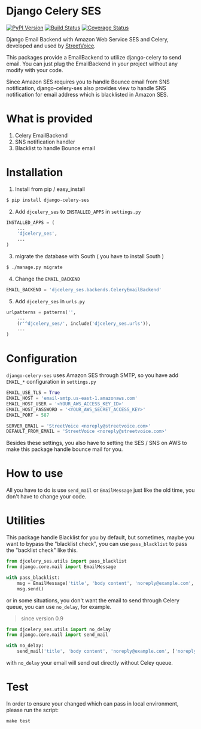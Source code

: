 Django Celery SES
=========================

[![PyPI Version](https://badge.fury.io/py/django-celery-ses.png)](https://pypi.python.org/pypi/django-celery-ses)
[![Build Status](https://travis-ci.org/StreetVoice/django-celery-ses.png?branch=master)](https://travis-ci.org/StreetVoice/django-celery-ses)
[![Coverage Status](https://coveralls.io/repos/StreetVoice/django-celery-ses/badge.png?branch=master)](https://coveralls.io/r/StreetVoice/django-celery-ses?branch=master)

Django Email Backend with Amazon Web Service SES and Celery, developed and used by [StreetVoice](http://streetvoice.com/).


This packages provide a EmailBackend to utilize django-celery to send email. You can just plug the EmailBackend in your project without any modify with your code.

Since Amazon SES requires you to handle Bounce email from SNS notification, django-celery-ses also provides view to handle SNS notification for email address which is blacklisted in Amazon SES.

What is provided
=================

1. Celery EmailBackend
2. SNS notification handler
3. Blacklist to handle Bounce email


Installation
================

1. Install from pip / easy_install

  ```sh
  $ pip install django-celery-ses
  ```

2. Add `djcelery_ses` to `INSTALLED_APPS` in `settings.py`

  ```python
  INSTALLED_APPS = (
      ...
      'djcelery_ses',
      ...
  )
  ```

3. migrate the database with South ( you have to install South )

  ```sh
  $ ./manage.py migrate

  ```

4. Change the `EMAIL_BACKEND`

  ```python
  EMAIL_BACKEND = 'djcelery_ses.backends.CeleryEmailBackend'
  ```

5. Add `djcelery_ses` in `urls.py`

  ```python
  urlpatterns = patterns('',
      ...
      (r'^djcelery_ses/', include('djcelery_ses.urls')),
      ...
  )
  ```


Configuration
===============

`django-celery-ses` uses Amazon SES through SMTP, so you have add `EMAIL_*` configuration in `settings.py`

```python
EMAIL_USE_TLS = True
EMAIL_HOST = 'email-smtp.us-east-1.amazonaws.com'
EMAIL_HOST_USER = '<YOUR_AWS_ACCESS_KEY_ID>'
EMAIL_HOST_PASSWORD = '<YOUR_AWS_SECRET_ACCESS_KEY>'
EMAIL_PORT = 587

SERVER_EMAIL = 'StreetVoice <noreply@streetvoice.com>'
DEFAULT_FROM_EMAIL = 'StreetVoice <noreply@streetvoice.com>'
```

Besides these settings, you also have to setting the SES / SNS on AWS to make this package handle bounce mail for you.


How to use
=============

All you have to do is use `send_mail` or `EmailMessage` just like the old time, you don't have to change your code.



Utilities
==============

This package handle Blacklist for you by default, but sometimes, maybe you want to bypass the "blacklist check", you can use `pass_blacklist` to pass the "backlist check" like this.

```python
from djcelery_ses.utils import pass_blacklist
from django.core.mail import EmailMessage

with pass_blacklist:
    msg = EmailMessage('title', 'body content', 'noreply@example.com', ['noreply@example.com'])
    msg.send()
```

or in some situations, you don't want the email to send through Celery queue, you can use `no_delay`, for example.

> since version 0.9

```python
from djcelery_ses.utils import no_delay
from django.core.mail import send_mail

with no_delay:
    send_mail('title', 'body content', 'noreply@example.com', ['noreply@example.com'])
```

with `no_delay` your email will send out directly without Celey queue.


Test
==============
In order to ensure your changed which can pass in local environment, please run the script:

```
make test
```
